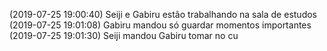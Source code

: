 (2019-07-25 19:00:40) Seiji e Gabiru estão trabalhando na sala de estudos
(2019-07-25 19:01:08) Gabiru mandou só guardar momentos importantes
(2019-07-25 19:01:30) Seiji mandou Gabiru tomar no cu

